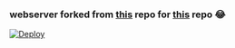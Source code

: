 ### webserver forked from [this](https://github.com/tgcallsjs/LemonJamsBot) repo for [this](https://github.com/CW4RR10R/LemonJamsBot) repo 😂

[![Deploy](https://www.herokucdn.com/deploy/button.svg)](https://github.com/ismayilxelef/LemonJamServer)
